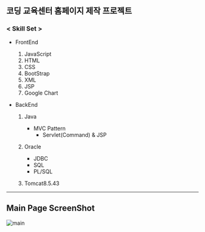 ## 코딩 교육센터 홈페이지 제작 프로젝트

### < Skill Set >
* FrontEnd
  1. JavaScript
  2. HTML
  3. CSS
  4. BootStrap
  5. XML
  6. JSP
  7. Google Chart
  
* BackEnd
  1. Java
     - MVC Pattern
        - Servlet(Command) & JSP
        
  2. Oracle
     - JDBC
     - SQL
     - PL/SQL
     
  3. Tomcat8.5.43
  
 
 * * *
 
## Main Page ScreenShot

![main](https://user-images.githubusercontent.com/40975942/63912649-88150800-ca68-11e9-9f66-0730582620ed.JPG)
